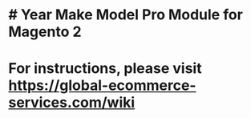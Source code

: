 # # Year Make Model Pro Module for Magento 2

# For instructions, please visit https://global-ecommerce-services.com/wiki

